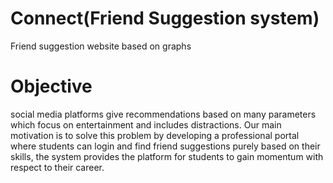 # Connect(Friend Suggestion system)
Friend suggestion website based on graphs

# Objective
social media platforms give recommendations based on many parameters which focus on entertainment and includes distractions. Our main motivation is to solve this problem by developing a professional portal where students can login and find friend suggestions purely based on their skills, the system provides the platform for students to gain momentum with respect to their career.


